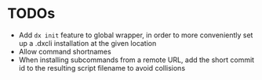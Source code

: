 # TODOs

- Add `dx init` feature to global wrapper, in order to more conveniently set up a .dxcli installation at the given location
- Allow command shortnames
- When installing subcommands from a remote URL, add the short commit id to the resulting script filename to avoid collisions
